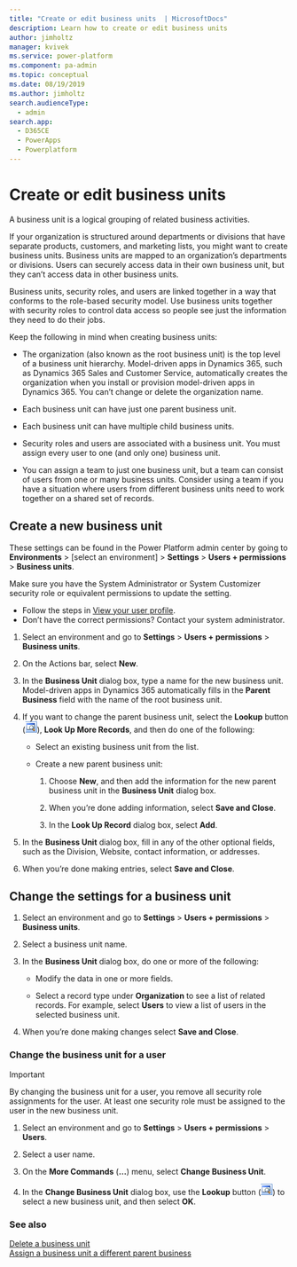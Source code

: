 ```yaml
---
title: "Create or edit business units  | MicrosoftDocs"
description: Learn how to create or edit business units 
author: jimholtz
manager: kvivek
ms.service: power-platform
ms.component: pa-admin
ms.topic: conceptual
ms.date: 08/19/2019
ms.author: jimholtz
search.audienceType: 
  - admin
search.app: 
  - D365CE
  - PowerApps
  - Powerplatform
---
```

# Create or edit business units 

A business unit is a logical grouping of related business activities.  
  
 If your organization is structured around departments or divisions that have separate products, customers, and marketing lists, you might want to create business units. Business units are mapped to an organization’s departments or divisions. Users can securely access data in their own business unit, but they can’t access data in other business units.  
  
 Business units, security roles, and users are linked together in a way that conforms to the role-based security model. Use business units together with security roles to control data access so people see just the information they need to do their jobs.   
  
 Keep the following in mind when creating business units:  
  
- The organization (also known as the root business unit) is the top level of a business unit hierarchy. Model-driven apps in Dynamics 365, such as Dynamics 365 Sales and Customer Service, automatically creates the organization when you install or provision model-driven apps in Dynamics 365. You can’t change or delete the organization name.  
  
- Each business unit can have just one parent business unit.  
  
- Each business unit can have multiple child business units.  
  
- Security roles and users are associated with a business unit. You must assign every user to one (and only one) business unit.  
  
- You can assign a team to just one business unit, but a team can consist of users from one or many business units. Consider using a team if you have a situation where users from different business units need to work together on a shared set of records.  
  
## Create a new business unit  
  
These settings can be found in the Power Platform admin center by going to **Environments** > [select an environment] > **Settings** > **Users + permissions** > **Business units**.

Make sure you have the System Administrator or System Customizer security role or equivalent permissions to update the setting.

- Follow the steps in [View your user profile](https://docs.microsoft.com/powerapps/user/view-your-user-profile).
- Don’t have the correct permissions? Contact your system administrator. 
 
1. Select an environment and go to **Settings** > **Users + permissions** > **Business units**.
 
2. On the Actions bar, select **New**.  
  
3. In the **Business Unit** dialog box, type a name for the new business unit. Model-driven apps in Dynamics 365 automatically fills in the **Parent Business** field with the name of the root business unit.  
  
4. If you want to change the parent business unit, select the **Lookup** button (![Lookup button](media/lookup-4.png)), **Look Up More Records**, and then do one of the following:  
  
   -   Select an existing business unit from the list. 
  
   -   Create a new parent business unit:  
  
       1.  Choose **New**, and then add the information for the new parent business unit in the **Business Unit** dialog box.  
  
       2.  When you’re done adding information, select **Save and Close**.  
  
       3.  In the **Look Up Record** dialog box, select **Add**.  
  
5. In the **Business Unit** dialog box, fill in any of the other optional fields, such as the Division, Website, contact information, or addresses.  
  
6. When you’re done making entries, select **Save and Close**.  
  
## Change the settings for a business unit  
  
1. Select an environment and go to **Settings** > **Users + permissions** > **Business units**.
  
2. Select a business unit name.  
  
3. In the **Business Unit** dialog box, do one or more of the following:  
  
   -   Modify the data in one or more fields.  
    
   -   Select a record type under **Organization** to see a list of related records. For example, select **Users** to view a list of users in the selected business unit.  
  
4. When you’re done making changes select **Save and Close**.  

### Change the business unit for a user  

> [!IMPORTANT]
> By changing the business unit for a user, you remove all security role assignments for the user. At least one security role must be assigned to the user in the new business unit. 
  
1. Select an environment and go to **Settings** > **Users + permissions** > **Users**.
  
2. Select a user name.  
  
3. On the **More Commands** (**…**) menu, select **Change Business Unit**.  
  
4. In the **Change Business Unit** dialog box, use the **Lookup** button (![Lookup button](media/lookup-4.png)) to select a new business unit, and then select **OK**.  
  
### See also  
 [Delete a business unit](delete-business-unit.md)   
 [Assign a business unit a different parent business](assign-business-unit-different-parent.md)
